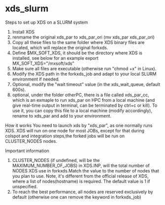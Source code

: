 # xds_slurm
Steps to set up XDS on a SLURM system
1. Install XDS
2. renmame the original xds_par to xds_par_ori (mv xds_par xds_par_ori)
3. Copy all these files to the same folder where XDS binary files are located, which will replace the original forkxds. 
4. Define $MX_SOFT_XDS, it should be the directory where XDS is installed, see below for an example
   export MX_SOFT_XDS="/mxsoft/xds"
5. Make sure all files are executable (otherwise run "chmod +x" in Linux).
6. Modify the XDS path in the forkxds_job and adapt to your local SLURM environment if needed.
7. Optional, modify the "wait timeout" value (in the xds_wait_queue, default 600s).
8. optional, under the folder otherPC, there is a file called xds_par_cc, which is an exmaple to run xds_par on HPC from a local machine (and give real-time output in terminal, can be terminated by ctrl+c or kill). To use it, you can copy this file to a local machine (modify accordingly), rename to xds_par and add to your environment. 

How it works
You need to launch xds by "xds_par", as one normally runs XDS. XDS will run on one node for most JOBs, except for that during colspot and integration steps,the forked jobs will be run on CLUSTER_NODES nodes. 

Important information
1. CLUSTER_NODES (if undefined, will be the MAXIMUM_NUMBER_OF_JOBS) in XDS.INP, will the total number of NODES XDS use in forkxds.Match the value to the number of nodes that you plan to use. Note, it's different from the official release of XDS, where a list of nodes(hostname) is required. The default value is 1 if unspecified.  
2. To reach the best performance, all nodes are reserved exclusively by default (otherwise one can remove the keyword in forkxds_job)
